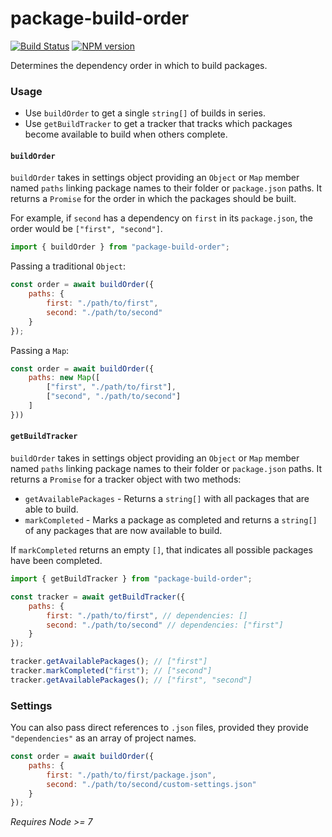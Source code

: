 # package-build-order
[![Build Status](https://travis-ci.org/JoshuaKGoldberg/package-build-order.svg?branch=master)](https://travis-ci.org/joshuakgoldberg/package-build-order)
[![NPM version](https://badge.fury.io/js/package-build-order.svg)](http://badge.fury.io/js/package-build-order)

Determines the dependency order in which to build packages.

### Usage

* Use `buildOrder` to get a single `string[]` of builds in series.
* Use `getBuildTracker` to get a tracker that tracks which packages become available to build when others complete.

#### `buildOrder`

`buildOrder` takes in settings object providing an `Object` or `Map` member named `paths` linking package names to their folder or `package.json` paths.
It returns a `Promise` for the order in which the packages should be built.

For example, if `second` has a dependency on `first` in its `package.json`, the order would be `["first", "second"]`.

```javascript
import { buildOrder } from "package-build-order";
```

Passing a traditional `Object`:
```javascript
const order = await buildOrder({
    paths: {
        first: "./path/to/first",
        second: "./path/to/second"
    }
});
```

Passing a `Map`:
```javascript
const order = await buildOrder({
    paths: new Map([
        ["first", "./path/to/first"],
        ["second", "./path/to/second"]
    ]
}))
```

#### `getBuildTracker`

`buildOrder` takes in settings object providing an `Object` or `Map` member named `paths` linking package names to their folder or `package.json` paths.
It returns a `Promise` for a tracker object with two methods:

* `getAvailablePackages` - Returns a `string[]` with all packages that are able to build.
* `markCompleted` - Marks a package as completed and returns a `string[]` of any packages that are now available to build.

If `markCompleted` returns an empty `[]`, that indicates all possible packages have been completed.

```javascript
import { getBuildTracker } from "package-build-order";

const tracker = await getBuildTracker({
    paths: {
        first: "./path/to/first", // dependencies: []
        second: "./path/to/second" // dependencies: ["first"]
    }
});

tracker.getAvailablePackages(); // ["first"]
tracker.markCompleted("first"); // ["second"]
tracker.getAvailablePackages(); // ["first", "second"]
```

### Settings

You can also pass direct references to `.json` files, provided they provide `"dependencies"` as an array of project names.

```javascript
const order = await buildOrder({
    paths: {
        first: "./path/to/first/package.json",
        second: "./path/to/second/custom-settings.json"
    }
});
```

*Requires Node >= 7*
